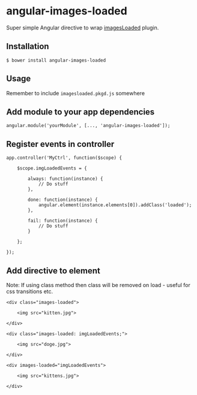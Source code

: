 # angular-images-loaded

Super simple Angular directive to wrap [imagesLoaded](https://github.com/desandro/imagesloaded) plugin.


## Installation

`$ bower install angular-images-loaded`


## Usage

Remember to include `imagesloaded.pkgd.js` somewhere


## Add module to your app dependencies

	angular.module('yourModule', [..., 'angular-images-loaded']);


## Register events in controller

	app.controller('MyCtrl', function($scope) {
	
		$scope.imgLoadedEvents = {
	
			always: function(instance) {
				// Do stuff
			},
	
			done: function(instance) {
				angular.element(instance.elements[0]).addClass('loaded');
			},
	
			fail: function(instance) {
				// Do stuff
			}
	
		};
	
	});
	

## Add directive to element

Note: If using class method then class will be removed on load - useful for css transitions etc.

	<div class="images-loaded">
	
		<img src="kitten.jpg">
	
	</div>
	
	<div class="images-loaded: imgLoadedEvents;">
	
		<img src="doge.jpg">
	
	</div>
	
	<div images-loaded="imgLoadedEvents">
	
		<img src="kittens.jpg">
	
	</div>
